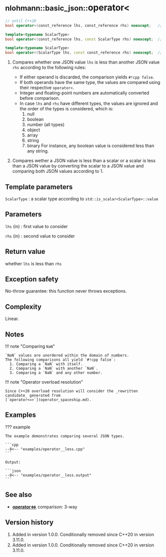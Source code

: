 # <small>nlohmann::basic_json::</small>operator<

```cpp
// until C++20
bool operator<(const_reference lhs, const_reference rhs) noexcept;   // (1)

template<typename ScalarType>
bool operator<(const_reference lhs, const ScalarType rhs) noexcept;  // (2)

template<typename ScalarType>
bool operator<(ScalarType lhs, const const_reference rhs) noexcept;  // (2)
```

1. Compares whether one JSON value `lhs` is less than another JSON value `rhs` according to the
  following rules:
    - If either operand is discarded, the comparison yields `#!cpp false`.
    - If both operands have the same type, the values are compared using their respective `operator<`.
    - Integer and floating-point numbers are automatically converted before comparison.
    - In case `lhs` and `rhs` have different types, the values are ignored and the order of the types
      is considered, which is:
        1. null
        2. boolean
        3. number (all types)
        4. object
        5. array
        6. string
        7. binary
      For instance, any boolean value is considered less than any string.

2. Compares wether a JSON value is less than a scalar or a scalar is less than a JSON value by converting
   the scalar to a JSON value and comparing both JSON values according to 1.

## Template parameters

`ScalarType`
:   a scalar type according to `std::is_scalar<ScalarType>::value`

## Parameters

`lhs` (in)
:   first value to consider

`rhs` (in)
:   second value to consider

## Return value

whether `lhs` is less than `rhs`

## Exception safety

No-throw guarantee: this function never throws exceptions.

## Complexity

Linear.

## Notes

!!! note "Comparing `NaN`"

    `NaN` values are unordered within the domain of numbers.
    The following comparisons all yield `#!cpp false`:
      1. Comparing a `NaN` with itself.
      2. Comparing a `NaN` with another `NaN`.
      3. Comparing a `NaN` and any other number.

!!! note "Operator overload resolution"

    Since C++20 overload resolution will consider the _rewritten candidate_ generated from
    [`operator<=>`](operator_spaceship.md).

## Examples

??? example

    The example demonstrates comparing several JSON types.

    ```cpp
    --8<-- "examples/operator__less.cpp"
    ```

    Output:

    ```json
    --8<-- "examples/operator__less.output"
    ```

## See also

- [**operator<=>**](operator_spaceship.md) comparison: 3-way

## Version history

1. Added in version 1.0.0. Conditionally removed since C++20 in version 3.11.0.
2. Added in version 1.0.0. Conditionally removed since C++20 in version 3.11.0.
